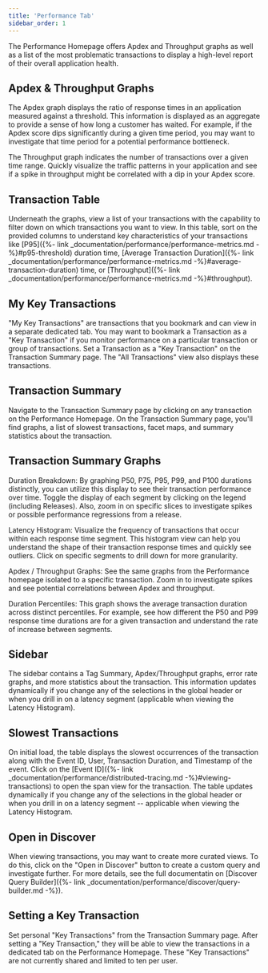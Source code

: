 ```yaml
---
title: 'Performance Tab'
sidebar_order: 1
---
```


The Performance Homepage offers Apdex and Throughput graphs as well as a list of the most problematic transactions to display a high-level report of their overall application health.

## Apdex & Throughput Graphs
The Apdex graph displays the ratio of response times in an application measured against a threshold. This information is displayed as an aggregate to provide a sense of how long a customer has waited. For example, if the Apdex score dips significantly during a given time period, you may want to investigate that time period for a potential performance bottleneck.

The Throughput graph indicates the number of transactions over a given time range. Quickly visualize the traffic patterns in your application and see if a spike in throughput might be correlated with a dip in your Apdex score.

## Transaction Table
Underneath the graphs, view a list of your transactions with the capability to filter down on which transactions you want to view. In this table, sort on the provided columns to understand key characteristics of your transactions like [P95]({%- link _documentation/performance/performance-metrics.md -%}#p95-threshold) duration time, [Average Transaction Duration]({%- link _documentation/performance/performance-metrics.md -%}#average-transaction-duration) time, or [Throughput]({%- link _documentation/performance/performance-metrics.md -%}#throughput).

## My Key Transactions
"My Key Transactions" are transactions that you bookmark and can view in a separate dedicated tab. You may want to bookmark a Transaction as a "Key Transaction" if you monitor performance on a particular transaction or group of transactions. Set a Transaction as a "Key Transaction" on the Transaction Summary page. The "All Transactions" view also displays these transactions.

## Transaction Summary

Navigate to the Transaction Summary page by clicking on any transaction on the Performance Homepage. On the Transaction Summary page, you'll find graphs, a list of slowest transactions, facet maps, and summary statistics about the transaction.

## Transaction Summary Graphs
Duration Breakdown: By graphing P50, P75, P95, P99, and P100 durations distinctly, you can utilize this display to see their transaction performance over time. Toggle the display of each segment by clicking on the legend (including Releases). Also, zoom in on specific slices to investigate spikes or possible performance regressions from a release.

Latency Histogram: Visualize the frequency of transactions that occur within each response time segment. This histogram view can help you understand the shape of their transaction response times and quickly see outliers. Click on specific segments to drill down for more granularity.

Apdex / Throughput Graphs: See the same graphs from the Performance homepage isolated to a specific transaction. Zoom in to investigate spikes and see potential correlations between Apdex and throughput.

Duration Percentiles: This graph shows the average transaction duration across distinct percentiles. For example, see how different the P50 and P99 response time durations are for a given transaction and understand the rate of increase between segments.

## Sidebar
The sidebar contains a Tag Summary, Apdex/Throughput graphs, error rate graphs, and more statistics about the transaction. This information updates dynamically if you change any of the selections in the global header or when you drill in on a latency segment (applicable when viewing the Latency Histogram).

## Slowest Transactions
On initial load, the table displays the slowest occurrences of the transaction along with the Event ID, User, Transaction Duration, and Timestamp of the event. Click on the [Event ID]({%- link _documentation/performance/distributed-tracing.md -%}#viewing-transactions) to open the span view for the transaction. The table updates dynamically if you change any of the selections in the global header or when you drill in on a latency segment -- applicable when viewing the Latency Histogram.

## Open in Discover
When viewing transactions, you may want to create more curated views. To do this, click on the "Open in Discover" button to create a custom query and investigate further. For more details, see the full documentatin on [Discover Query Builder]({%- link _documentation/performance/discover/query-builder.md -%}).

## Setting a Key Transaction
Set personal "Key Transactions" from the Transaction Summary page. After setting a "Key Transaction," they will be able to view the transactions in a dedicated tab on the Performance Homepage. These "Key Transactions" are not currently shared and limited to ten per user.